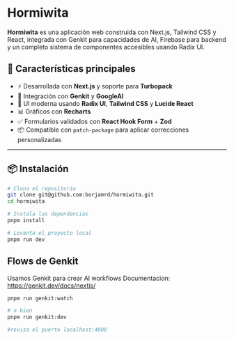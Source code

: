 # Hormiwita

**Hormiwita** es una aplicación web construida con Next.js, Tailwind CSS y React, integrada con Genkit para capacidades de AI, Firebase para backend y un completo sistema de componentes accesibles usando Radix UI.

## 🚀 Características principales

- ⚡ Desarrollada con **Next.js** y soporte para **Turbopack**
- 🧠 Integración con **Genkit** y **GoogleAI**
- 🎨 UI moderna usando **Radix UI**, **Tailwind CSS** y **Lucide React**
- 📊 Gráficos con **Recharts**
- ✅ Formularios validados con **React Hook Form** + **Zod**
- 📦 Compatible con `patch-package` para aplicar correcciones personalizadas

---

## 📦 Instalación

```bash
# Clona el repositorio
git clone git@github.com:borjamrd/hormiwita.git
cd hormiwita

# Instala las dependencias
pnpm install

# Levanta el proyecto local
pnpm run dev

```

## Flows de Genkit

Usamos Genkit para crear AI workflows
Documentacion: https://genkit.dev/docs/nextjs/

```bash
pnpm run genkit:watch

# o bien
pnpm run genkit:dev

#revisa el puerto localhost:4000
```


